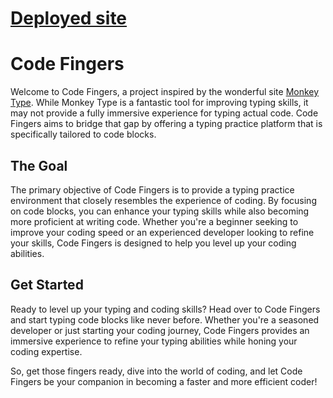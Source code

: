 # [Deployed site](https://codefingersmain.gatsbyjs.io/)

# Code Fingers

Welcome to Code Fingers, a project inspired by the wonderful site [Monkey Type](https://monkeytype.com/). While Monkey Type is a fantastic tool for improving typing skills, it may not provide a fully immersive experience for typing actual code. Code Fingers aims to bridge that gap by offering a typing practice platform that is specifically tailored to code blocks.

## The Goal

The primary objective of Code Fingers is to provide a typing practice environment that closely resembles the experience of coding. By focusing on code blocks, you can enhance your typing skills while also becoming more proficient at writing code. Whether you're a beginner seeking to improve your coding speed or an experienced developer looking to refine your skills, Code Fingers is designed to help you level up your coding abilities.

<!-- ## Features -->

<!-- 1. **Realistic Code Blocks:** Code Fingers offers a variety of code blocks sourced from real-world programming languages and frameworks. You'll encounter snippets ranging from simple statements to more complex code segments, providing a comprehensive typing experience across different programming languages. -->

<!-- 2. **Syntax Highlighting:** To simulate the coding environment, Code Fingers includes syntax highlighting for the code blocks. This feature ensures that you become familiar with the visual cues and color-coded representations commonly found in integrated development environments (IDEs) or text editors. -->

<!-- 3. **Customizable Challenges:** Code Fingers allows you to tailor your typing practice based on your preferences. You can choose specific programming languages, adjust the difficulty level, and even select the length and complexity of the code blocks you want to practice with. -->

<!-- 4. **Typing Metrics and Progress Tracking:** Keep track of your typing progress and improvement over time. Code Fingers provides detailed statistics and metrics, including typing speed, accuracy, and areas for improvement. You can review your performance history, identify your strengths and weaknesses, and focus on specific areas to enhance your coding speed and accuracy. -->
<!-- 
5. **Compete and Challenge Friends:** Challenge your friends or join the Code Fingers community in competitive typing sessions. Engage in friendly competitions, compare your typing speed with others, and strive to climb the leaderboards. Sharing achievements, participating in coding challenges, and collaborating with fellow coders can further enhance your typing and coding skills. -->
<!-- 
6. **Keyboard Shortcut Practice:** In addition to typing code blocks, Code Fingers offers exercises to improve your familiarity with common keyboard shortcuts used in various programming environments. Mastering these shortcuts can significantly boost your coding efficiency and productivity. -->

## Get Started

Ready to level up your typing and coding skills? Head over to Code Fingers and start typing code blocks like never before. Whether you're a seasoned developer or just starting your coding journey, Code Fingers provides an immersive experience to refine your typing abilities while honing your coding expertise.

So, get those fingers ready, dive into the world of coding, and let Code Fingers be your companion in becoming a faster and more efficient coder!
